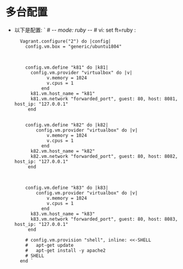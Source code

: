 # 多台配置

- 以下是配置:
`
        # -*- mode: ruby -*-
        # vi: set ft=ruby :

        Vagrant.configure("2") do |config|
          config.vm.box = "generic/ubuntu1804"



          config.vm.define "k81" do |k81|
            config.vm.provider "virtualbox" do |v|
                  v.memory = 1024
                  v.cpus = 1
                end
            k81.vm.host_name = "k81"    
            k81.vm.network "forwarded_port", guest: 80, host: 8081, host_ip: "127.0.0.1"
           end


          config.vm.define "k82" do |k82|
              config.vm.provider "virtualbox" do |v|
                  v.memory = 1024
                  v.cpus = 1
                end
            k82.vm.host_name = "k82"    
            k82.vm.network "forwarded_port", guest: 80, host: 8082, host_ip: "127.0.0.1"
           end



          config.vm.define "k83" do |k83|
              config.vm.provider "virtualbox" do |v|
                  v.memory = 1024
                  v.cpus = 1
                end
            k83.vm.host_name = "k83"    
            k83.vm.network "forwarded_port", guest: 80, host: 8083, host_ip: "127.0.0.1"
           end

          # config.vm.provision "shell", inline: <<-SHELL
          #   apt-get update
          #   apt-get install -y apache2
          # SHELL
        end `
